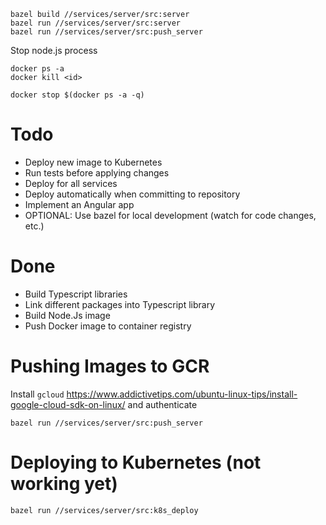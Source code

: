 ```
bazel build //services/server/src:server
bazel run //services/server/src:server
bazel run //services/server/src:push_server
```

Stop node.js process

```
docker ps -a
docker kill <id>
```

```
docker stop $(docker ps -a -q)
```

# Todo

- Deploy new image to Kubernetes
- Run tests before applying changes
- Deploy for all services
- Deploy automatically when committing to repository
- Implement an Angular app
- OPTIONAL: Use bazel for local development (watch for code changes, etc.)

# Done

- Build Typescript libraries
- Link different packages into Typescript library
- Build Node.Js image
- Push Docker image to container registry

# Pushing Images to GCR

Install `gcloud` https://www.addictivetips.com/ubuntu-linux-tips/install-google-cloud-sdk-on-linux/ and authenticate

```
bazel run //services/server/src:push_server
```

# Deploying to Kubernetes (not working yet)

```
bazel run //services/server/src:k8s_deploy
```
